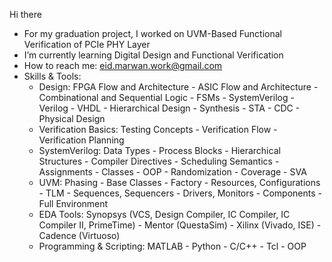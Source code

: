 Hi there

- For my graduation project, I worked on UVM-Based Functional Verification of PCIe PHY Layer
- I’m currently learning Digital Design and Functional Verification
- How to reach me: eid.marwan.work@gmail.com
- Skills & Tools:
  * Design: FPGA Flow and Architecture - ASIC Flow and Architecture - Combinational and Sequential Logic - FSMs - SystemVerilog - Verilog - VHDL - Hierarchical Design - Synthesis - STA - CDC - Physical Design
  * Verification Basics: Testing Concepts - Verification Flow - Verification Planning
  * SystemVerilog: Data Types - Process Blocks - Hierarchical Structures - Compiler Directives - Scheduling Semantics - Assignments - Classes - OOP - Randomization - Coverage - SVA
  * UVM: Phasing - Base Classes - Factory - Resources, Configurations - TLM - Sequences, Sequencers - Drivers, Monitors - Components - Full Environment
  * EDA Tools: Synopsys (VCS, Design Compiler, IC Compiler, IC Compiler II, PrimeTime) - Mentor (QuestaSim) - Xilinx (Vivado, ISE) - Cadence (Virtuoso)
  * Programming & Scripting: MATLAB - Python - C/C++ - Tcl - OOP
